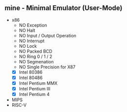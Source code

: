 ## mine - Minimal Emulator (User-Mode)

* x86
  * NO Exception
  * NO Halt
  * NO Input / Output Operation
  * NO Interrupt
  * NO Lock
  * NO Packed BCD
  * NO Ring 0 / 1 / 2
  * NO Segmenation
  * NO Single Precision for X87
  * [x] Intel 80386 
  * [x] Intel 80486
  * [x] Intel Pentium MMX
  * [x] Intel Pentium III
  * [x] Intel Pentium 4
* MIPS
* RISC-V